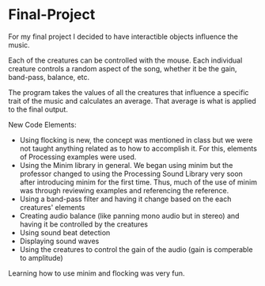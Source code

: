 # Final-Project

For my final project I decided to have interactible objects influence the music.

Each of the creatures can be controlled with the mouse. Each individual creature controls a random aspect of the song, whether it be the gain, band-pass, balance, etc.

The program takes the values of all the creatures that influence a specific trait of the music and calculates an average. That average is what is applied to the final output.

New Code Elements:
- Using flocking is new, the concept was mentioned in class but we were not taught anything related as to how to accomplish it. For this, elements of Processing examples were used.
- Using the Minim library in general. We began using minim but the professor changed to using the Processing Sound Library very soon after introducing minim for the first time. Thus, much of the use of minim was through reviewing examples and referencing the reference.
- Using a band-pass filter and having it change based on the each creatures' elements
- Creating audio balance (like panning mono audio but in stereo) and having it be controlled by the creatures
- Using sound beat detection
- Displaying sound waves
- Using the creatures to control the gain of the audio (gain is comperable to amplitude)

Learning how to use minim and flocking was very fun.
